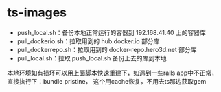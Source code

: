 # ts-images

* push_local.sh：备份本地正常运行的容器到 192.168.41.40 上的容器库
* pull_dockerio.sh：拉取用到的 hub.docker.io 部分库
* pull_dockerrepo.sh：拉取用到的 docker-repo.hero3d.net 部分库
* pull_local.sh：拉取 push_local.sh 备份上去的库到本地

本地环境如有损坏可以用上面脚本快速重建下，如遇到一些rails app中不正常，直接执行下：bundle pristine， 这个用cache恢复，不用去ts那边获取gem 